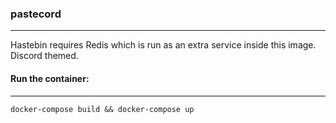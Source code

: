 ### pastecord
-----

Hastebin requires Redis which is run as an extra service inside this image. Discord themed.


#### Run the container:
-----
```
docker-compose build && docker-compose up
```

